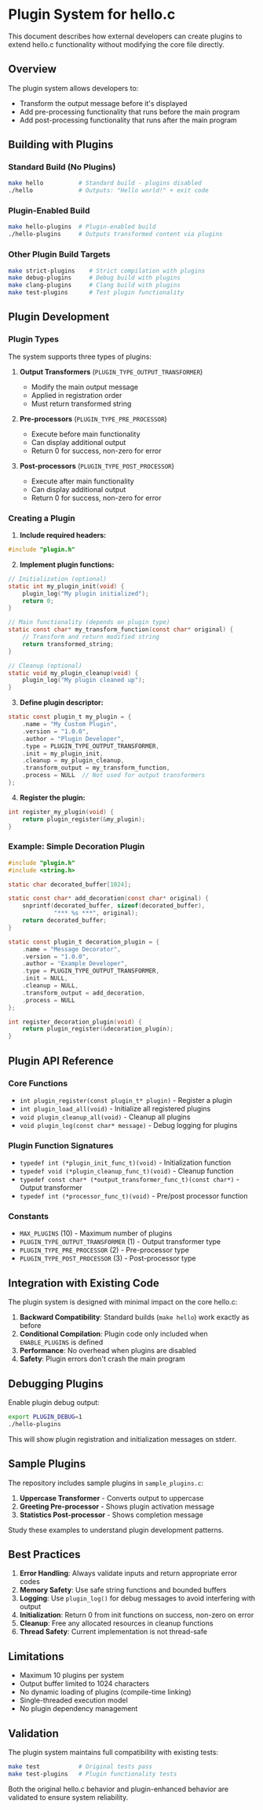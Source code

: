 # Plugin System for hello.c

This document describes how external developers can create plugins to extend hello.c functionality without modifying the core file directly.

## Overview

The plugin system allows developers to:
- Transform the output message before it's displayed
- Add pre-processing functionality that runs before the main program
- Add post-processing functionality that runs after the main program

## Building with Plugins

### Standard Build (No Plugins)
```bash
make hello          # Standard build - plugins disabled
./hello             # Outputs: "Hello world!" + exit code
```

### Plugin-Enabled Build
```bash  
make hello-plugins  # Plugin-enabled build
./hello-plugins     # Outputs transformed content via plugins
```

### Other Plugin Build Targets
```bash
make strict-plugins    # Strict compilation with plugins
make debug-plugins     # Debug build with plugins  
make clang-plugins     # Clang build with plugins
make test-plugins      # Test plugin functionality
```

## Plugin Development

### Plugin Types

The system supports three types of plugins:

1. **Output Transformers** (`PLUGIN_TYPE_OUTPUT_TRANSFORMER`)
   - Modify the main output message
   - Applied in registration order
   - Must return transformed string

2. **Pre-processors** (`PLUGIN_TYPE_PRE_PROCESSOR`)  
   - Execute before main functionality
   - Can display additional output
   - Return 0 for success, non-zero for error

3. **Post-processors** (`PLUGIN_TYPE_POST_PROCESSOR`)
   - Execute after main functionality
   - Can display additional output  
   - Return 0 for success, non-zero for error

### Creating a Plugin

1. **Include required headers:**
```c
#include "plugin.h"
```

2. **Implement plugin functions:**
```c
// Initialization (optional)
static int my_plugin_init(void) {
    plugin_log("My plugin initialized");
    return 0;
}

// Main functionality (depends on plugin type)
static const char* my_transform_function(const char* original) {
    // Transform and return modified string
    return transformed_string;
}

// Cleanup (optional)
static void my_plugin_cleanup(void) {
    plugin_log("My plugin cleaned up");
}
```

3. **Define plugin descriptor:**
```c
static const plugin_t my_plugin = {
    .name = "My Custom Plugin",
    .version = "1.0.0",
    .author = "Plugin Developer",
    .type = PLUGIN_TYPE_OUTPUT_TRANSFORMER,
    .init = my_plugin_init,
    .cleanup = my_plugin_cleanup,
    .transform_output = my_transform_function,
    .process = NULL  // Not used for output transformers
};
```

4. **Register the plugin:**
```c
int register_my_plugin(void) {
    return plugin_register(&my_plugin);
}
```

### Example: Simple Decoration Plugin

```c
#include "plugin.h"
#include <string.h>

static char decorated_buffer[1024];

static const char* add_decoration(const char* original) {
    snprintf(decorated_buffer, sizeof(decorated_buffer), 
             "*** %s ***", original);
    return decorated_buffer;
}

static const plugin_t decoration_plugin = {
    .name = "Message Decorator",
    .version = "1.0.0",
    .author = "Example Developer", 
    .type = PLUGIN_TYPE_OUTPUT_TRANSFORMER,
    .init = NULL,
    .cleanup = NULL,
    .transform_output = add_decoration,
    .process = NULL
};

int register_decoration_plugin(void) {
    return plugin_register(&decoration_plugin);
}
```

## Plugin API Reference

### Core Functions

- `int plugin_register(const plugin_t* plugin)` - Register a plugin
- `int plugin_load_all(void)` - Initialize all registered plugins  
- `void plugin_cleanup_all(void)` - Cleanup all plugins
- `void plugin_log(const char* message)` - Debug logging for plugins

### Plugin Function Signatures

- `typedef int (*plugin_init_func_t)(void)` - Initialization function
- `typedef void (*plugin_cleanup_func_t)(void)` - Cleanup function  
- `typedef const char* (*output_transformer_func_t)(const char*)` - Output transformer
- `typedef int (*processor_func_t)(void)` - Pre/post processor function

### Constants

- `MAX_PLUGINS` (10) - Maximum number of plugins
- `PLUGIN_TYPE_OUTPUT_TRANSFORMER` (1) - Output transformer type
- `PLUGIN_TYPE_PRE_PROCESSOR` (2) - Pre-processor type
- `PLUGIN_TYPE_POST_PROCESSOR` (3) - Post-processor type

## Integration with Existing Code

The plugin system is designed with minimal impact on the core hello.c:

1. **Backward Compatibility**: Standard builds (`make hello`) work exactly as before
2. **Conditional Compilation**: Plugin code only included when `ENABLE_PLUGINS` is defined
3. **Performance**: No overhead when plugins are disabled
4. **Safety**: Plugin errors don't crash the main program

## Debugging Plugins

Enable plugin debug output:
```bash
export PLUGIN_DEBUG=1
./hello-plugins
```

This will show plugin registration and initialization messages on stderr.

## Sample Plugins

The repository includes sample plugins in `sample_plugins.c`:

1. **Uppercase Transformer** - Converts output to uppercase
2. **Greeting Pre-processor** - Shows plugin activation message  
3. **Statistics Post-processor** - Shows completion message

Study these examples to understand plugin development patterns.

## Best Practices

1. **Error Handling**: Always validate inputs and return appropriate error codes
2. **Memory Safety**: Use safe string functions and bounded buffers
3. **Logging**: Use `plugin_log()` for debug messages to avoid interfering with output
4. **Initialization**: Return 0 from init functions on success, non-zero on error
5. **Cleanup**: Free any allocated resources in cleanup functions
6. **Thread Safety**: Current implementation is not thread-safe

## Limitations

- Maximum 10 plugins per system
- Output buffer limited to 1024 characters
- No dynamic loading of plugins (compile-time linking)
- Single-threaded execution model
- No plugin dependency management

## Validation

The plugin system maintains full compatibility with existing tests:

```bash
make test           # Original tests pass
make test-plugins   # Plugin functionality tests
```

Both the original hello.c behavior and plugin-enhanced behavior are validated to ensure system reliability.